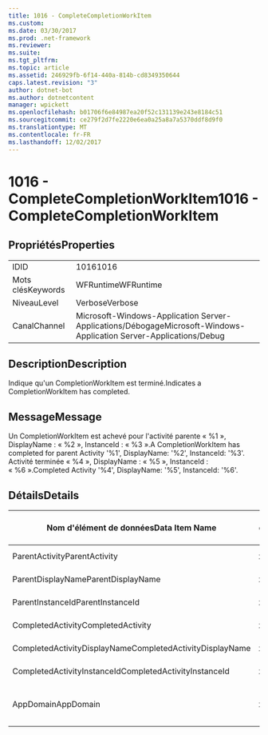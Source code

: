 ```yaml
---
title: 1016 - CompleteCompletionWorkItem
ms.custom: 
ms.date: 03/30/2017
ms.prod: .net-framework
ms.reviewer: 
ms.suite: 
ms.tgt_pltfrm: 
ms.topic: article
ms.assetid: 246929fb-6f14-440a-814b-cd8349350644
caps.latest.revision: "3"
author: dotnet-bot
ms.author: dotnetcontent
manager: wpickett
ms.openlocfilehash: b01706f6e84987ea20f52c131139e243e8184c51
ms.sourcegitcommit: ce279f2d7fe2220e6ea0a25a8a7a5370ddf8d9f0
ms.translationtype: MT
ms.contentlocale: fr-FR
ms.lasthandoff: 12/02/2017
---
```

# <a name="1016---completecompletionworkitem"></a><span data-ttu-id="777de-102">1016 - CompleteCompletionWorkItem</span><span class="sxs-lookup"><span data-stu-id="777de-102">1016 - CompleteCompletionWorkItem</span></span>
## <a name="properties"></a><span data-ttu-id="777de-103">Propriétés</span><span class="sxs-lookup"><span data-stu-id="777de-103">Properties</span></span>  
  
|||  
|-|-|  
|<span data-ttu-id="777de-104">ID</span><span class="sxs-lookup"><span data-stu-id="777de-104">ID</span></span>|<span data-ttu-id="777de-105">1016</span><span class="sxs-lookup"><span data-stu-id="777de-105">1016</span></span>|  
|<span data-ttu-id="777de-106">Mots clés</span><span class="sxs-lookup"><span data-stu-id="777de-106">Keywords</span></span>|<span data-ttu-id="777de-107">WFRuntime</span><span class="sxs-lookup"><span data-stu-id="777de-107">WFRuntime</span></span>|  
|<span data-ttu-id="777de-108">Niveau</span><span class="sxs-lookup"><span data-stu-id="777de-108">Level</span></span>|<span data-ttu-id="777de-109">Verbose</span><span class="sxs-lookup"><span data-stu-id="777de-109">Verbose</span></span>|  
|<span data-ttu-id="777de-110">Canal</span><span class="sxs-lookup"><span data-stu-id="777de-110">Channel</span></span>|<span data-ttu-id="777de-111">Microsoft-Windows-Application Server-Applications/Débogage</span><span class="sxs-lookup"><span data-stu-id="777de-111">Microsoft-Windows-Application Server-Applications/Debug</span></span>|  
  
## <a name="description"></a><span data-ttu-id="777de-112">Description</span><span class="sxs-lookup"><span data-stu-id="777de-112">Description</span></span>  
 <span data-ttu-id="777de-113">Indique qu'un CompletionWorkItem est terminé.</span><span class="sxs-lookup"><span data-stu-id="777de-113">Indicates a CompletionWorkItem has completed.</span></span>  
  
## <a name="message"></a><span data-ttu-id="777de-114">Message</span><span class="sxs-lookup"><span data-stu-id="777de-114">Message</span></span>  
 <span data-ttu-id="777de-115">Un CompletionWorkItem est achevé pour l'activité parente « %1 », DisplayName : « %2 », InstanceId : « %3 ».</span><span class="sxs-lookup"><span data-stu-id="777de-115">A CompletionWorkItem has completed for parent Activity '%1', DisplayName: '%2', InstanceId: '%3'.</span></span> <span data-ttu-id="777de-116">Activité terminée « %4 », DisplayName : « %5 », InstanceId : « %6 ».</span><span class="sxs-lookup"><span data-stu-id="777de-116">Completed Activity '%4', DisplayName: '%5', InstanceId: '%6'.</span></span>  
  
## <a name="details"></a><span data-ttu-id="777de-117">Détails</span><span class="sxs-lookup"><span data-stu-id="777de-117">Details</span></span>  
  
|<span data-ttu-id="777de-118">Nom d'élément de données</span><span class="sxs-lookup"><span data-stu-id="777de-118">Data Item Name</span></span>|<span data-ttu-id="777de-119">Type d'élément de données</span><span class="sxs-lookup"><span data-stu-id="777de-119">Data Item Type</span></span>|<span data-ttu-id="777de-120">Description</span><span class="sxs-lookup"><span data-stu-id="777de-120">Description</span></span>|  
|--------------------|--------------------|-----------------|  
|<span data-ttu-id="777de-121">ParentActivity</span><span class="sxs-lookup"><span data-stu-id="777de-121">ParentActivity</span></span>|<span data-ttu-id="777de-122">xs:string</span><span class="sxs-lookup"><span data-stu-id="777de-122">xs:string</span></span>|<span data-ttu-id="777de-123">Nom de type de l'activité parente.</span><span class="sxs-lookup"><span data-stu-id="777de-123">The type name of the parent activity.</span></span>|  
|<span data-ttu-id="777de-124">ParentDisplayName</span><span class="sxs-lookup"><span data-stu-id="777de-124">ParentDisplayName</span></span>|<span data-ttu-id="777de-125">xs:string</span><span class="sxs-lookup"><span data-stu-id="777de-125">xs:string</span></span>|<span data-ttu-id="777de-126">Nom complet de l'activité parente.</span><span class="sxs-lookup"><span data-stu-id="777de-126">The display name of the parent activity.</span></span>|  
|<span data-ttu-id="777de-127">ParentInstanceId</span><span class="sxs-lookup"><span data-stu-id="777de-127">ParentInstanceId</span></span>|<span data-ttu-id="777de-128">xs:string</span><span class="sxs-lookup"><span data-stu-id="777de-128">xs:string</span></span>|<span data-ttu-id="777de-129">ID d'instance de l'activité parente.</span><span class="sxs-lookup"><span data-stu-id="777de-129">The instance id of the parent activity.</span></span>|  
|<span data-ttu-id="777de-130">CompletedActivity</span><span class="sxs-lookup"><span data-stu-id="777de-130">CompletedActivity</span></span>|<span data-ttu-id="777de-131">xs:string</span><span class="sxs-lookup"><span data-stu-id="777de-131">xs:string</span></span>|<span data-ttu-id="777de-132">Nom de type de l'activité achevée.</span><span class="sxs-lookup"><span data-stu-id="777de-132">The type name of the completed activity.</span></span>|  
|<span data-ttu-id="777de-133">CompletedActivityDisplayName</span><span class="sxs-lookup"><span data-stu-id="777de-133">CompletedActivityDisplayName</span></span>|<span data-ttu-id="777de-134">xs:string</span><span class="sxs-lookup"><span data-stu-id="777de-134">xs:string</span></span>|<span data-ttu-id="777de-135">Nom complet de l'activité achevée.</span><span class="sxs-lookup"><span data-stu-id="777de-135">The display name of the completed activity.</span></span>|  
|<span data-ttu-id="777de-136">CompletedActivityInstanceId</span><span class="sxs-lookup"><span data-stu-id="777de-136">CompletedActivityInstanceId</span></span>|<span data-ttu-id="777de-137">xs:string</span><span class="sxs-lookup"><span data-stu-id="777de-137">xs:string</span></span>|<span data-ttu-id="777de-138">ID d'instance de l'activité achevée.</span><span class="sxs-lookup"><span data-stu-id="777de-138">The instance id of the completed activity.</span></span>|  
|<span data-ttu-id="777de-139">AppDomain</span><span class="sxs-lookup"><span data-stu-id="777de-139">AppDomain</span></span>|<span data-ttu-id="777de-140">xs:string</span><span class="sxs-lookup"><span data-stu-id="777de-140">xs:string</span></span>|<span data-ttu-id="777de-141">Chaîne retournée par AppDomain.CurrentDomain.FriendlyName.</span><span class="sxs-lookup"><span data-stu-id="777de-141">The string returned by AppDomain.CurrentDomain.FriendlyName.</span></span>|
